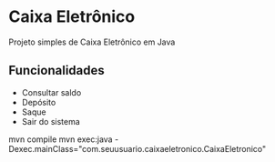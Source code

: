# Caixa Eletrônico

Projeto simples de Caixa Eletrônico em Java

## Funcionalidades
- Consultar saldo
- Depósito
- Saque
- Sair do sistema

mvn compile
mvn exec:java -Dexec.mainClass="com.seuusuario.caixaeletronico.CaixaEletronico"
